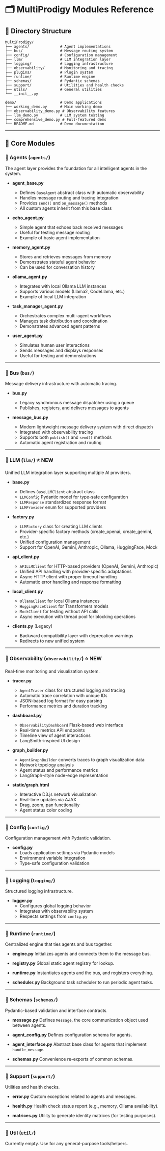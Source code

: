 # 🗂️ MultiProdigy Modules Reference

## 📁 Directory Structure

```
MultiProdigy/
├── agents/              # Agent implementations
├── bus/                 # Message routing system
├── config/              # Configuration management
├── llm/                 # LLM integration layer
├── logging/             # Logging infrastructure
├── observability/       # Monitoring and tracing
├── plugins/             # Plugin system
├── runtime/             # Runtime engine
├── schemas/             # Pydantic schemas
├── support/             # Utilities and health checks
├── utils/               # General utilities
└── __init__.py

demo/                    # Demo applications
├── working_demo.py      # Main working demo
├── observability_demo.py # Observability features
├── llm_demo.py          # LLM system testing
├── comprehensive_demo.py # Full-featured demo
└── README.md            # Demo documentation
```

---

## 🧠 Core Modules

### 🔹 Agents (`agents/`)

The agent layer provides the foundation for all intelligent agents in the system.

* **agent_base.py**
  - Defines `BaseAgent` abstract class with automatic observability
  - Handles message routing and tracing integration
  - Provides `send()` and `on_message()` methods
  - All custom agents inherit from this base class

* **echo_agent.py**
  - Simple agent that echoes back received messages
  - Useful for testing message routing
  - Example of basic agent implementation

* **memory_agent.py**
  - Stores and retrieves messages from memory
  - Demonstrates stateful agent behavior
  - Can be used for conversation history

* **ollama_agent.py**
  - Integrates with local Ollama LLM instances
  - Supports various models (Llama2, CodeLlama, etc.)
  - Example of local LLM integration

* **task_manager_agent.py**
  - Orchestrates complex multi-agent workflows
  - Manages task distribution and coordination
  - Demonstrates advanced agent patterns

* **user_agent.py**
  - Simulates human user interactions
  - Sends messages and displays responses
  - Useful for testing and demonstrations

---

### 🔹 Bus (`bus/`)

Message delivery infrastructure with automatic tracing.

* **bus.py**
  - Legacy synchronous message dispatcher using a queue
  - Publishes, registers, and delivers messages to agents

* **message_bus.py**
  - Modern lightweight message delivery system with direct dispatch
  - Integrated with observability tracing
  - Supports both `publish()` and `send()` methods
  - Automatic agent registration and routing

---

### 🔹 LLM (`llm/`) ⭐ **NEW**

Unified LLM integration layer supporting multiple AI providers.

* **base.py**
  - Defines `BaseLLMClient` abstract class
  - `LLMConfig` Pydantic model for type-safe configuration
  - `LLMResponse` standardized response format
  - `LLMProvider` enum for supported providers

* **factory.py**
  - `LLMFactory` class for creating LLM clients
  - Provider-specific factory methods (create_openai, create_gemini, etc.)
  - Unified configuration management
  - Support for OpenAI, Gemini, Anthropic, Ollama, HuggingFace, Mock

* **api_client.py**
  - `APILLMClient` for HTTP-based providers (OpenAI, Gemini, Anthropic)
  - Unified API handling with provider-specific adaptations
  - Async HTTP client with proper timeout handling
  - Automatic error handling and response formatting

* **local_client.py**
  - `OllamaClient` for local Ollama instances
  - `HuggingFaceClient` for Transformers models
  - `MockClient` for testing without API calls
  - Async execution with thread pool for blocking operations

* **clients.py** (Legacy)
  - Backward compatibility layer with deprecation warnings
  - Redirects to new unified system

---

### 🔹 Observability (`observability/`) ⭐ **NEW**

Real-time monitoring and visualization system.

* **tracer.py**
  - `AgentTracer` class for structured logging and tracing
  - Automatic trace correlation with unique IDs
  - JSON-based log format for easy parsing
  - Performance metrics and duration tracking

* **dashboard.py**
  - `ObservabilityDashboard` Flask-based web interface
  - Real-time metrics API endpoints
  - Timeline view of agent interactions
  - LangSmith-inspired UI design

* **graph_builder.py**
  - `AgentGraphBuilder` converts traces to graph visualization data
  - Network topology analysis
  - Agent status and performance metrics
  - LangGraph-style node-edge representation

* **static/graph.html**
  - Interactive D3.js network visualization
  - Real-time updates via AJAX
  - Drag, zoom, pan functionality
  - Agent status color coding

---

### 🔹 Config (`config/`)

Configuration management with Pydantic validation.

* **config.py**
  - Loads application settings via Pydantic models
  - Environment variable integration
  - Type-safe configuration validation

---

### 🔹 Logging (`logging/`)

Structured logging infrastructure.

* **logger.py**
  - Configures global logging behavior
  - Integrates with observability system
  - Respects settings from `config.py`

---

### 🔹 Runtime (`runtime/`)

Centralized engine that ties agents and bus together.

* **engine.py**
  Initializes agents and connects them to the message bus.

* **registry.py**
  Global static agent registry for lookup.

* **runtime.py**
  Instantiates agents and the bus, and registers everything.

* **scheduler.py**
  Background task scheduler to run periodic agent tasks.

---

### 🔹 Schemas (`schemas/`)

Pydantic-based validation and interface contracts.

* **message.py**
  Defines `Message`, the core communication object used between agents.

* **agent\_config.py**
  Defines configuration schema for agents.

* **agent\_interface.py**
  Abstract base class for agents that implement `handle_message`.

* **schemas.py**
  Convenience re-exports of common schemas.

---

### 🔹 Support (`support/`)

Utilities and health checks.

* **error.py**
  Custom exceptions related to agents and messages.

* **health.py**
  Health check status report (e.g., memory, Ollama availability).

* **matrices.py**
  Utility to generate identity matrices (for testing purposes).

---

### 🔹 Util (`util/`)

Currently empty. Use for any general-purpose tools/helpers.
